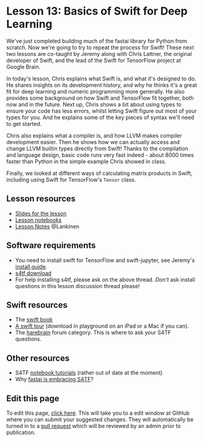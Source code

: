 # Lesson 13: Basics of Swift for Deep Learning

We've just completed building much of the fastai library for Python from scratch. Now we're going to try to repeat the process for Swift! These next two lessons are co-taught by Jeremy along with Chris Lattner, the original developer of Swift, and the lead of the Swift for TensorFlow project at Google Brain.

In today's lesson, Chris explains what Swift is, and what it's designed to do. He shares insights on its development history, and why he thinks it's a great fit for deep learning and numeric programming more generally. He also provides some background on how Swift and TensorFlow fit together, both now and in the future. Next up, Chris shows a bit about using types to ensure your code has less errors, whilst letting Swift figure out most of your types for you. And he explains some of the key pieces of syntax we'll need to get started.

Chris also explains what a compiler is, and how LLVM makes compiler development easier. Then he shows how we can actually access and change LLVM builtin types directly from Swift! Thanks to the compilation and language design, basic code runs very fast indeed - about 8000 times faster than Python in the simple example Chris showed in class.

Finally, we looked at different ways of calculating matrix products in Swift, including using Swift for TensorFlow's `Tensor` class.

## Lesson resources

- [Slides for the lesson](https://docs.google.com/presentation/d/1dc6o2o-uYGnJeCeyvgsgyk05dBMneArxdICW5vF75oU/edit#slide=id.p)
- [Lesson notebooks ](https://github.com/fastai/course-v3/tree/master/nbs/swift)
- [Lesson Notes](https://medium.com/@lankinen/fast-ai-lesson-13-notes-part-2-v3-2d62ef11d2db) @Lankinen

## Software requirements

- You need to install swift for TensorFlow and swift-jupyter, see Jeremy's [install guide](https://forums.fast.ai/t/jeremys-harebrained-install-guide/43814).
- [s4tf download](https://github.com/tensorflow/swift/blob/master/Installation.md)
- For help installing s4tf, please ask on the above thread. *Don't* ask install questions in this lesson discussion thread please!

## Swift resources
- The [swift book](https://docs.swift.org/swift-book/)
- [A swift tour](https://docs.swift.org/swift-book/GuidedTour/GuidedTour.html) (download in playground on an iPad or a Mac if you can).
- The [harebrain](https://forums.fast.ai/c/harebrain)  forum category. This is where to ask your S4TF questions.

## Other resources

- S4TF [notebook tutorials](https://github.com/tensorflow/swift#tutorials-) (rather out of date at the moment)
- Why [fastai is embracing S4TF](https://www.fast.ai/2019/03/06/fastai-swift/)?

## Edit this page

To edit this page, [click here](https://github.com/fastai/course-v3/edit/master/files/dl-2019/notes/notes-2-13.md). This will take you to a edit window at GitHub where you can submit your suggested changes. They will automatically be turned in to a [pull request](https://help.github.com/articles/about-pull-requests/) which will be reviewed by an admin prior to publication.
